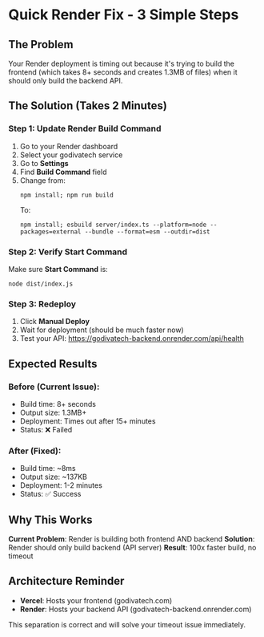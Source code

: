 # Quick Render Fix - 3 Simple Steps

## The Problem
Your Render deployment is timing out because it's trying to build the frontend (which takes 8+ seconds and creates 1.3MB of files) when it should only build the backend API.

## The Solution (Takes 2 Minutes)

### Step 1: Update Render Build Command
1. Go to your Render dashboard
2. Select your godivatech service
3. Go to **Settings**
4. Find **Build Command** field
5. Change from:
   ```
   npm install; npm run build
   ```
   To:
   ```
   npm install; esbuild server/index.ts --platform=node --packages=external --bundle --format=esm --outdir=dist
   ```

### Step 2: Verify Start Command
Make sure **Start Command** is:
```
node dist/index.js
```

### Step 3: Redeploy
1. Click **Manual Deploy**
2. Wait for deployment (should be much faster now)
3. Test your API: https://godivatech-backend.onrender.com/api/health

## Expected Results

### Before (Current Issue):
- Build time: 8+ seconds
- Output size: 1.3MB+ 
- Deployment: Times out after 15+ minutes
- Status: ❌ Failed

### After (Fixed):
- Build time: ~8ms  
- Output size: ~137KB
- Deployment: 1-2 minutes
- Status: ✅ Success

## Why This Works

**Current Problem**: Render is building both frontend AND backend
**Solution**: Render should only build backend (API server)
**Result**: 100x faster build, no timeout

## Architecture Reminder
- **Vercel**: Hosts your frontend (godivatech.com)
- **Render**: Hosts your backend API (godivatech-backend.onrender.com)

This separation is correct and will solve your timeout issue immediately.